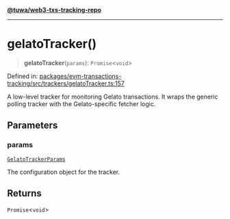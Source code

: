 [**@tuwa/web3-txs-tracking-repo**](../../../README.md)

***

# gelatoTracker()

> **gelatoTracker**(`params`): `Promise`\<`void`\>

Defined in: [packages/evm-transactions-tracking/src/trackers/gelatoTracker.ts:157](https://github.com/TuwaIO/web3-transactions-tracking/blob/f13dd81a68ee1c8ba3221b0bd2545be1f2a19fb4/packages/evm-transactions-tracking/src/trackers/gelatoTracker.ts#L157)

A low-level tracker for monitoring Gelato transactions. It wraps the generic polling
tracker with the Gelato-specific fetcher logic.

## Parameters

### params

[`GelatoTrackerParams`](../type-aliases/GelatoTrackerParams.md)

The configuration object for the tracker.

## Returns

`Promise`\<`void`\>
